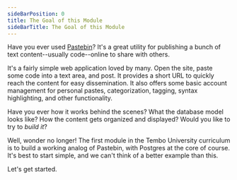 ```yaml
---
sideBarPosition: 0
title: The Goal of this Module
sideBarTitle: The Goal of this Module
---
```


Have you ever used [Pastebin](https://pastebin.com/)? It's a great utility for publishing a bunch of text content--usually code--online to share with others.

It's a fairly simple web application loved by many. Open the site, paste some code into a text area, and post. It provides a short URL to quickly reach the content for easy dissemination. It also offers some basic account management for personal pastes, categorization, tagging, syntax highlighting, and other functionality.

Have you ever how it works behind the scenes? What the database model looks like? How the content gets organized and displayed? Would you like to try to _build it_?

Well, wonder no longer! The first module in the Tembo University curriculum is to build a working analog of Pastebin, with Postgres at the core of course. It's best to start simple, and we can't think of a better example than this.

Let's get started.
